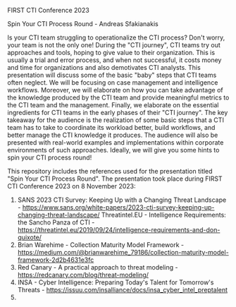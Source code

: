 FIRST CTI Conference 2023

Spin Your CTI Process Round - Andreas Sfakianakis

Is your CTI team struggling to operationalize the CTI process? Don't worry, your team is not the only one! During the "CTI journey", CTI teams try out approaches and tools, hoping to give value to their organization. This is usually a trial and error process, and when not successful, it costs money and time for organizations and also demotivates CTI analysts.
This presentation will discuss some of the basic "baby" steps that CTI teams often neglect. We will be focusing on case management and intelligence workflows. Moreover, we will elaborate on how you can take advantage of the knowledge produced by the CTI team and provide meaningful metrics to the CTI team and the management. Finally, we elaborate on the essential ingredients for CTI teams in the early phases of their "CTI journey".
The key takeaway for the audience is the realization of some basic steps that a CTI team has to take to coordinate its workload better, build workflows, and better manage the CTI knowledge it produces. The audience will also be presented with real-world examples and implementations within corporate environments of such approaches. Ideally, we will give you some hints to spin your CTI process round!

This repository includes the references used for the presentation titled "Spin Your CTI Process Round". The presentation took place during FIRST CTI Conference 2023 on 8 November 2023:

1. SANS 2023 CTI Survey: Keeping Up with a Changing Threat Landscape - https://www.sans.org/white-papers/2023-cti-survey-keeping-up-changing-threat-landscape/
 Threatintel.EU - Intelligence Requirements: the Sancho Panza of CTI - https://threatintel.eu/2019/09/24/intelligence-requirements-and-don-quixote/
3. Brian Warehime - Collection Maturity Model Framework - https://medium.com/@brianwarehime_79186/collection-maturity-model-framework-2d2b4631e3fc
4. Red Canary - A practical approach to threat modeling - https://redcanary.com/blog/threat-modeling/
5. INSA - Cyber Intelligence: Preparing Today's Talent for Tomorrow's Threats - https://issuu.com/insalliance/docs/insa_cyber_intel_preptalent
6. 


